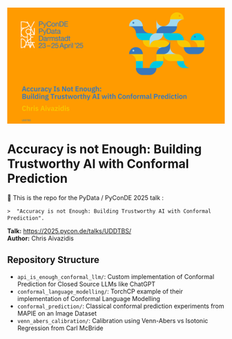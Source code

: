 ![PyConDE Talk Banner](./PyConDE%20TALK%20Banner.png)

# Accuracy is not Enough: Building Trustworthy AI with Conformal Prediction

🐍 This is the repo for the PyData / PyConDE 2025 talk :  

    >  "Accuracy is not Enough: Building Trustworthy AI with Conformal Prediction".

**Talk:** https://2025.pycon.de/talks/UDDTBS/  
**Author:** Chris Aivazidis

## Repository Structure

- `api_is_enough_conformal_llm/`: Custom implementation of Conformal Prediction for Closed Source LLMs like ChatGPT
- `conformal_language_modelling/`: TorchCP example of their implementation of Conformal Language Modelling
- `conformal_prediction/`: Classical conformal prediction experiments from MAPIE on an Image Dataset
- `venn_abers_calibration/`: Calibration using Venn-Abers vs Isotonic Regression from Carl McBride